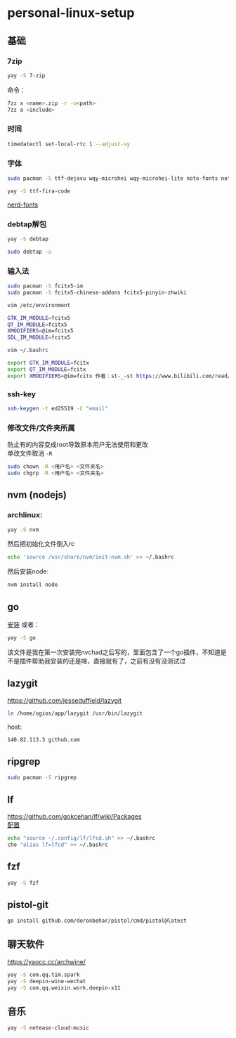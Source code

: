 # personal-linux-setup

## 基础

### 7zip
```bash
yay -S 7-zip
```
命令：
```bash
7zz x <name>.zip -r -o<path>
7zz a <include>
```

### 时间
```bash
timedatectl set-local-rtc 1 --adjust-sy
```

### 字体
```bash
sudo pacman -S ttf-dejavu wqy-microhei wqy-microhei-lite noto-fonts noto-fonts-cjk noto-fonts-emoji noto-fonts-extra adobe-source-han-serif-cn-fonts adobe-source-han-sans-cn-fonts wqy-zenhei wqy-bitmapfont ttf-arphic-ukai

yay -S ttf-fira-code
```

[nerd-fonts](https://www.nerdfonts.com/font-downloads)


### debtap解包
```bash
yay -S debtap

sudo debtap -u
```

### 输入法
```bash
sudo pacman -S fcitx5-im 
sudo pacman -S fcitx5-chinese-addons fcitx5-pinyin-zhwiki 
```

```bash
vim /etc/environment

GTK_IM_MODULE=fcitx5
QT_IM_MODULE=fcitx5
XMODIFIERS=@im=fcitx5
SDL_IM_MODULE=fcitx5
```

```bash
vim ~/.bashrc

export GTK_IM_MODULE=fcitx
export QT_IM_MODULE=fcitx
export XMODIFIERS=@im=fcitx 作者：st-_-st https://www.bilibili.com/read/cv24967541/ 出处：bilibili
```

### ssh-key
```bash
ssh-keygen -t ed25519 -C "email"
```

### 修改文件/文件夹所属

防止有的内容变成root导致原本用户无法使用和更改  
单改文件取消 `-R`  
```bash
sudo chown -R <用户名> <文件夹名>
sudo chgrp -R <用户名> <文件夹名>
```



## nvm (nodejs)
### archlinux:
```bash
yay -S nvm
```
然后把初始化文件倒入rc
```bash
echo 'source /usr/share/nvm/init-nvm.sh' >> ~/.bashrc
```
然后安装node:
```bash
nvm install node
```

## go
[安装](https://go.dev/doc/install)
或者：
```bash
yay -S go
```



该文件是我在第一次安装完nvchad之后写的，里面包含了一个go插件，不知道是不是插件帮助我安装的还是啥，直接就有了，之前有没有没测试过

## lazygit
https://github.com/jesseduffield/lazygit
```bash
ln /home/ogios/app/lazygit /usr/bin/lazygit
```
host: 
```bash
140.82.113.3 github.com
```

## ripgrep

```bash
sudo pacman -S ripgrep
```




## lf
https://github.com/gokcehan/lf/wiki/Packages  
[配置](https://github.com/ogios/lf-personal-settings)
```bash
echo "source ~/.config/lf/lfcd.sh" >> ~/.bashrc
cho "alias lf=lfcd" >> ~/.bashrc
```

## fzf
```bash
yay -S fzf
```

## pistol-git
```bash
go install github.com/doronbehar/pistol/cmd/pistol@latest
```



## 聊天软件
https://yaocc.cc/archwine/
```bash
yay -S com.qq.tim.spark
yay -S deepin-wine-wechat
yay -S com.qq.weixin.work.deepin-x11
```

## 音乐
```bash
yay -S netease-cloud-music
```
